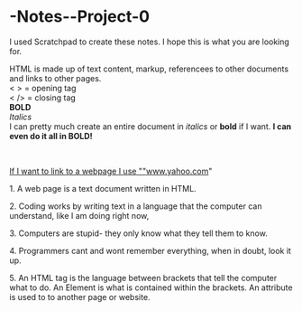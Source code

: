 # -Notes--Project-0
<p>I used Scratchpad to create these 
notes. I hope this is what you are 
looking for.
  
</p>


<a>HTML is made up of text content, markup, 
referencees to other documents and links 
to other pages.
<br> </a>< > = opening tag <br> < /> = 
closing tag <br> <b>BOLD</b> <br> <em> 
Italics </em>  <br> <a></a>I can pretty 
much create an entire document in <em>italics</em>
or <b>bold</b> if I want. 
 </a> <b> I can even do it all in 
BOLD!</b> 
<br> 

<br>

<a href>If I want to link to a webpage I use 
 ""www.yahoo.com" </a>

<p>1. A web page is a text document written in HTML.</p>
<p> 2. Coding works by writing text in a 
language that the computer can understand,
like I am doing right now, </p>
<p>3. Computers are stupid- they only know
what they tell them to know. </p>
<p>4. Programmers cant and wont remember
everything, when in doubt, look it up. </p>
<p>5. An HTML tag is the language between
brackets that tell the computer what to do.
 An Element is what is contained within 
 the brackets. An attribute is used to 
 to another page or website. </p> 
